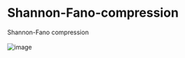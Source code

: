 # Shannon-Fano-compression
Shannon-Fano compression
<br />
<br />
![image](https://user-images.githubusercontent.com/116706672/234844101-af456f04-c9c7-43de-9ad5-631fd09398ff.png)
